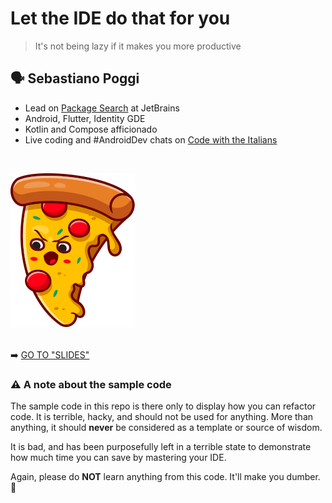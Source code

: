 # Let the IDE do that for you

> It's not being lazy if it makes you more productive

## 🗣️ Sebastiano Poggi

* Lead on [Package Search](https://package-search.jetbrains.com) at JetBrains
* Android, Flutter, Identity GDE
* Kotlin and Compose afficionado
* Live coding and #AndroidDev chats on [Code with the Italians](https://codewiththeitalians.it)

<br/>

![](slides/img/angry-pizza.png)
<br/>
<br/>

➡️ [GO TO "SLIDES"](slides/001.md)

### ⚠️ A note about the sample code

The sample code in this repo is there only to display how you can refactor code.
It is terrible, hacky, and should not be used for anything. More than anything, it
should **never** be considered as a template or source of wisdom.

It is bad, and has been purposefully left in a terrible state to demonstrate how much
time you can save by mastering your IDE.

Again, please do **NOT** learn anything from this code. It'll make you dumber. 🫣
